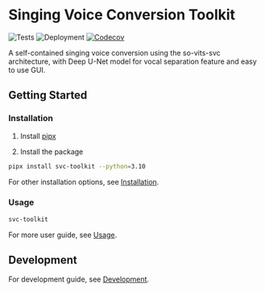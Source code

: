 # Singing Voice Conversion Toolkit

![Tests](https://github.com/jljl1337/svc-toolkit/actions/workflows/tests.yml/badge.svg)
![Deployment](https://github.com/jljl1337/svc-toolkit/actions/workflows/deployments.yml/badge.svg)
[![Codecov](https://codecov.io/gh/jljl1337/svc-toolkit/graph/badge.svg?token=QBM6OLIG00)](https://codecov.io/gh/jljl1337/svc-toolkit)

A self-contained singing voice conversion using the so-vits-svc architecture, 
with Deep U-Net model for vocal separation feature and easy to use GUI.

## Getting Started

### Installation

1. Install [pipx](https://github.com/pypa/pipx)

2. Install the package

```bash
pipx install svc-toolkit --python=3.10
```

For other installation options, see [Installation](installation.md).

### Usage

```bash
svc-toolkit
```

For more user guide, see [Usage](usage.md).

## Development

For development guide, see [Development](development.md).